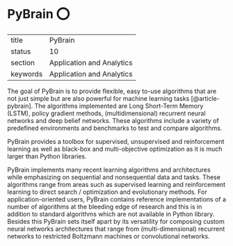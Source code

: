 # PyBrain :o:


|          |                           |
| -------- | ------------------------- |
| title    | PyBrain                   | 
| status   | 10                        |
| section  | Application and Analytics |
| keywords | Application and Analytics |



The goal of PyBrain is to provide flexible, easy to-use algorithms
that are not just simple but are also powerful for machine learning
tasks [@article-pybrain].  The algorithms implemented are Long
Short-Term Memory (LSTM), policy gradient methods, (multidimensional)
recurrent neural networks and deep belief networks. These algorithms
include a variety of predefined environments and benchmarks to test
and compare algorithms.

PyBrain provides a toolbox for supervised, unsupervised and
reinforcement learning as well as black-box and multi-objective
optimization as it is much larger than Python libraries.

PyBrain implements many recent learning algorithms and architectures
while emphasizing on sequential and nonsequential data and
tasks. These algorithms range from areas such as supervised learning
and reinforcement learning to direct search / optimization and
evolutionary methods.  For application-oriented users, PyBrain
contains reference implementations of a number of algorithms at the
bleeding edge of research and this is in addition to standard
algorithms which are not available in Python library. Besides this
PyBrain sets itself apart by its versatility for composing custom
neural networks architectures that range from (multi-dimensional)
recurrent networks to restricted Boltzmann machines or convolutional
networks.


    
